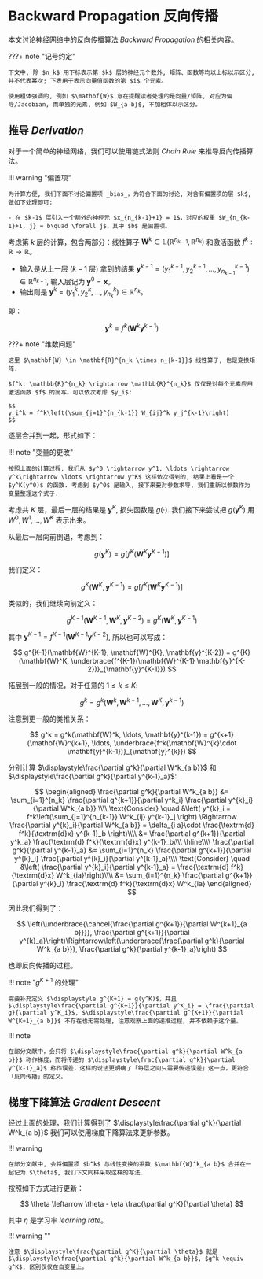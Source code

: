 # Backward Propagation 反向传播

本文讨论神经网络中的反向传播算法 _Backward Propagation_ 的相关内容。

???+ note "记号约定"

    下文中, 除 $n_k$ 用下标表示第 $k$ 层的神经元个数外, 矩阵、函数等均以上标以示区分, 并不代表幂次; 下表用于表示向量值函数的第 $i$ 个元素。

    使用粗体强调的, 例如 $\mathbf{W}$ 意在提醒读者处理的是向量/矩阵, 对应为偏导/Jacobian, 而单独的元素, 例如 $W_{a b}$, 不加粗体以示区分。

## 推导 _Derivation_

对于一个简单的神经网络，我们可以使用链式法则 _Chain Rule_ 来推导反向传播算法。

!!! warning "偏置项"

    为计算方便, 我们下面不讨论偏置项 _bias_，为符合下面的讨论, 对含有偏置项的层 $k$, 做如下处理即可:

    - 在 $k-1$ 层引入一个额外的神经元 $x_{n_{k-1}+1} = 1$，对应的权重 $W_{n_{k-1}+1, j} = b\quad \forall j$，其中 $b$ 是偏置项。

考虑第 $k$ 层的计算，包含两部分：线性算子 $\mathbf{W}^k \in \mathbb{L}\left(\mathbb{R}^{n_{k-1}}, \mathbb{R}^{n_k}\right)$ 和激活函数 $f^k: \mathbb{R}\rightarrow \mathbb{R}$。

-   输入是从上一层 ($k-1$ 层) 拿到的结果 $\mathbf{y}^{k-1} = (y^{k-1}_1, y^{k-1}_2, \ldots, y^{k-1}_{n_{k-1}}) \in \mathbb{R}^{n_{k-1}}$, 输入层记为 $\mathbf{y}^0=\mathbf{x}$。
-   输出则是 $\mathbf{y}^k = (y^k_1, y^k_2, \ldots, y^k_{n_k}) \in \mathbb{R}^{n_k}$。

即：

$$
\mathbf{y}^k = f^k\left(\mathbf{W}^k \mathbf{y}^{k-1}\right)
$$

???+ note "维数问题"

    这里 $\mathbf{W} \in \mathbf{R}^{n_k \times n_{k-1}}$ 线性算子, 也是变换矩阵.

    $f^k: \mathbb{R}^{n_k} \rightarrow \mathbb{R}^{n_k}$ 仅仅是对每个元素应用激活函数 $f$ 的简写。可以依次考虑 $y_i$:

    $$
    y_i^k = f^k\left(\sum_{j=1}^{n_{k-1}} W_{ij}^k y_j^{k-1}\right)
    $$

逐层合并到一起，形式如下：

!!! note "变量的更改"

    按照上面的计算过程, 我们从 $y^0 \rightarrow y^1, \ldots \rightarrow y^k\rightarrow \ldots \rightarrow y^K$ 这样依次得到的, 结果上看是一个 $y^K(y^0)$ 的函数. 考虑到 $y^0$ 是输入, 接下来要对参数求导, 我们重新以参数作为变量整理这个式子.

考虑共 $K$ 层，最后一层的结果是 $\mathbf{y}^K$, 损失函数是 $g(\cdot)$. 我们接下来尝试把 $g(\mathbf{y}^K)$ 用 $W^0, W^1, \ldots, W^K$ 表示出来。

从最后一层向前倒退，考虑到：

$$
g(\mathbf{y}^K) = g\left[f^K\left(\mathbf{W}^K \mathbf{y}^{K-1}\right)\right]
$$

我们定义：

$$
g^{K}(\mathbf{W}^K, \mathbf{y}^{K-1}) = g\left[f^K\left(\mathbf{W}^K \mathbf{y}^{K-1}\right)\right]
$$

类似的，我们继续向前定义：

$$
g^{K-1}(\mathbf{W}^{K-1}, \mathbf{W}^{K}, \mathbf{y}^{K-2}) = g^{K}(\mathbf{W}^K, \mathbf{y}^{K-1})
$$

其中 $\mathbf{y}^{K-1}=f^{K-1}\left(\mathbf{W}^{K-1} \mathbf{y}^{K-2}\right)$, 所以也可以写成：

$$
g^{K-1}(\mathbf{W}^{K-1}, \mathbf{W}^{K}, \mathbf{y}^{K-2}) = g^{K}(\mathbf{W}^K, \underbrace{f^{K-1}(\mathbf{W}^{K-1} \mathbf{y}^{K-2})}_{\mathbf{y}^{K-1}})
$$

拓展到一般的情况，对于任意的 $1\leq k\leq K$:

$$
g^k = g^k(\mathbf{W}^k, \mathbf{W}^{k+1}, \ldots, \mathbf{W}^{K}, \mathbf{y}^{k-1})
$$

注意到更一般的类推关系：

$$
g^k = g^k(\mathbf{W}^k, \ldots, \mathbf{y}^{k-1}) = g^{k+1}(\mathbf{W}^{k+1}, \ldots, \underbrace{f^k(\mathbf{W}^{k}\cdot \mathbf{y}^{k-1})}_{\mathbf{y}^{k}})
$$

分别计算 $\displaystyle\frac{\partial g^k}{\partial W^k_{a b}}$ 和 $\displaystyle\frac{\partial g^k}{\partial y^{k-1}_a}$:

$$
\begin{aligned}
\frac{\partial g^k}{\partial W^k_{a b}} &= \sum_{i=1}^{n_k} \frac{\partial g^{k+1}}{\partial y^k_i} \frac{\partial y^{k}_i}{\partial W^k_{a b}} \\\\
\text{Consider} \quad &\left(
    y^{k}_i = f^k\left(\sum_{j=1}^{n_{k-1}} W^k_{ij} y^{k-1}_j
\right) \Rightarrow \frac{\partial y^{k}_i}{\partial W^k_{a b}} = \delta_{i a}\cdot \frac{\textrm{d} f^k}{\textrm{d}x} y^{k-1}_b \right)\\\\
&= \frac{\partial g^{k+1}}{\partial y^k_a} \frac{\textrm{d} f^k}{\textrm{d}x} y^{k-1}_b\\\\
\hline\\\\
\frac{\partial g^k}{\partial y^{k-1}_a} &= \sum_{i=1}^{n_k} \frac{\partial g^{k+1}}{\partial y^{k}_i} \frac{\partial y^{k}_i}{\partial y^{k-1}_a}\\\\
\text{Consider} \quad &\left(
    \frac{\partial y^{k}_i}{\partial y^{k-1}_a} = \frac{\textrm{d} f^k}{\textrm{d}x} W^k_{ia}\right)\\\\
&= \sum_{i=1}^{n_k} \frac{\partial g^{k+1}}{\partial y^{k}_i} \frac{\textrm{d} f^k}{\textrm{d}x} W^k_{ia}
\end{aligned}
$$

因此我们得到了：

$$
\left(\underbrace{\cancel{\frac{\partial g^{k+1}}{\partial W^{k+1}_{a b}}}}, \frac{\partial g^{k+1}}{\partial y^{k}_a}\right)\Rightarrow\left(\underbrace{\frac{\partial g^k}{\partial W^k_{a b}}}, \frac{\partial g^k}{\partial y^{k-1}_a}\right)
$$

也即反向传播的过程。

!!! note "$g^{K+1}$ 的处理"

    需要补充定义 $\displaystyle g^{K+1} = g(y^K)$，并且 $\displaystyle\frac{\partial g^{K+1}}{\partial y^K_i} = \frac{\partial g}{\partial y^K_i}$, $\displaystyle\frac{\partial g^{K+1}}{\partial W^{K+1}_{a b}}$ 不存在也无需处理, 注意观察上面的递推过程, 并不依赖于这个量。

!!! note

    在部分文献中，会只将 $\displaystyle\frac{\partial g^k}{\partial W^k_{a b}}$ 称作梯度，而将传递的 $\displaystyle\frac{\partial g^k}{\partial y^{k-1}_a}$ 称作误差，这样的说法更明确了「每层之间只需要传递误差」这一点，更符合「反向传播」的定义。

## 梯度下降算法 _Gradient Descent_

经过上面的处理，我们计算得到了 $\displaystyle\frac{\partial g^k}{\partial W^k_{a b}}$ 我们可以使用梯度下降算法来更新参数。

!!! warning

    在部分文献中, 会将偏置项 $b^k$ 与线性变换的系数 $\mathbf{W}^k_{a b}$ 合并在一起记为 $\theta$, 我们下文同样采取这样的写法.

按照如下方式进行更新：

$$
\theta \leftarrow \theta - \eta \frac{\partial g^K}{\partial \theta}
$$

其中 $\eta$ 是学习率 _learning rate_。

!!! warning ""

    注意 $\displaystyle\frac{\partial g^K}{\partial \theta}$ 就是 $\displaystyle\frac{\partial g^k}{\partial W^k_{a b}}$, $g^k \equiv g^K$, 区别仅仅在自变量上。
